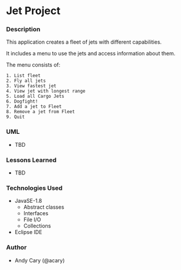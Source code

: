 # Jet Project

### Description

This application creates a fleet of jets with different capabilities.

It includes a menu to use the jets and access information about them.

The menu consists of:

```
1. List fleet
2. Fly all jets
3. View fastest jet
4. View jet with longest range
5. Load all Cargo Jets
6. Dogfight!
7. Add a jet to Fleet
8. Remove a jet from Fleet
9. Quit
```

### UML

- TBD

### Lessons Learned

- TBD

### Technologies Used

- JavaSE-1.8
  - Abstract classes
  - Interfaces
  - File I/O
  - Collections
- Eclipse IDE

### Author

- Andy Cary (@acary)
